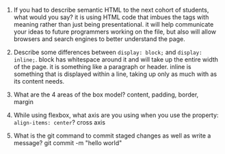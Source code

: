 1. If you had to describe semantic HTML to the next cohort of students, what would you say?  it is using HTML code that imbues the tags with meaning rather than just being presentational.  it will help communicate your ideas to future programmers working on the file, but also will allow browsers and search engines to better understand the page. 

2. Describe some differences between ```display: block;``` and ```display: inline;```.  block has whitespace around it and will take up the entire width of the page.  it is something like a paragraph or header.  inline is something that is displayed within a line, taking up only as much with as its content needs. 

3. What are the 4 areas of the box model? content, padding, border, margin

4. While using flexbox, what axis are you using when you use the property: ```align-items: center```?  cross axis

5. What is the git command to commit staged changes as well as write a message?  git commit -m "hello world"